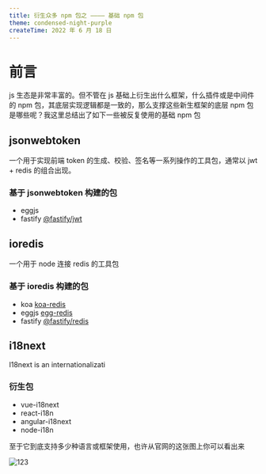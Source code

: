 ```yaml
---
title: 衍生众多 npm 包之 ———— 基础 npm 包
theme: condensed-night-purple
createTime: 2022 年 6 月 18 日
---
```

# 前言

js 生态是非常丰富的。但不管在 js 基础上衍生出什么框架，什么插件或是中间件的 npm 包，其底层实现逻辑都是一致的，那么支撑这些新生框架的底层 npm 包是哪些呢？我这里总结出了如下一些被反复使用的基础 npm 包

## jsonwebtoken
一个用于实现前端 token 的生成、校验、签名等一系列操作的工具包，通常以 jwt + redis 的组合出现。

### 基于 jsonwebtoken 构建的包
- eggjs
- fastify [@fastify/jwt](!https://github.com/nearform/fast-jwt/blob/master/package.json)

## ioredis
一个用于 node 连接 redis 的工具包
### 基于 ioredis 构建的包
- koa [koa-redis](!https://github.com/koajs/koa-redis)
- eggjs [egg-redis](!https://github.com/eggjs/egg-redis)
- fastify [@fastify/redis](!https://github.com/fastify/fastify-redis)

## i18next
I18next is an internationalizati

### 衍生包
- vue-i18next
- react-i18n
- angular-i18next
- node-i18n  
  
至于它到底支持多少种语言或框架使用，也许从官网的这张图上你可以看出来  

![123](https://1143667985-files.gitbook.io/~/files/v0/b/gitbook-x-prod.appspot.com/o/spaces%2F-L9iS6Wm2hynS5H9Gj7j%2Fuploads%2FirOYLVMDW2PEQkhDdZ3N%2Fi18next_eco.jpg?alt=media&token=326ef734-6389-4950-a4d6-19f9e9daaba5)
